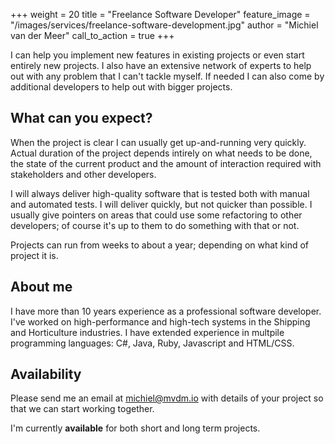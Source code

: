 +++
weight = 20
title = "Freelance Software Developer"
feature_image = "/images/services/freelance-software-development.jpg"
author = "Michiel van der Meer"
call_to_action = true
+++

I can help you implement new features in existing projects or even start entirely new projects. I also have an extensive network of experts to help out with any problem that I can't tackle myself. If needed I can also come by additional developers to help out with bigger projects.

## What can you expect?

When the project is clear I can usually get up-and-running very quickly. Actual duration of the project depends intirely on what needs to be done, the state of the current product and the amount of interaction required with stakeholders and other developers.

I will always deliver high-quality software that is tested both with manual and automated tests. I will deliver quickly, but not quicker than possible. I usually give pointers on areas that could use some refactoring to other developers; of course it's up to them to do something with that or not.

Projects can run from weeks to about a year; depending on what kind of project it is.

## About me

I have more than 10 years experience as a professional software developer. I've worked on high-performance and high-tech systems in the Shipping and Horticulture industries. I have extended experience in multpile programming languages: C#, Java, Ruby, Javascript and HTML/CSS.

## Availability

Please send me an email at [michiel@mvdm.io](mailto:michiel@mvdm.io) with details of your project so that we can start working together.

I'm currently **available** for both short and long term projects.
